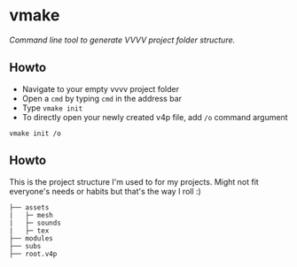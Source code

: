 vmake
=====

*Command line tool to generate VVVV project folder structure.*

Howto
----------

- Navigate to your empty vvvv project folder
- Open a `cmd` by typing `cmd` in the address bar
- Type `vmake init`
- To directly open your newly created v4p file, add `/o` command argument

```
vmake init /o
```

Howto
----------
This is the project structure I'm used to for my projects. Might not fit everyone's needs or habits but that's the way I roll :)

```
├── assets
|   ├─ mesh
|   ├─ sounds
|   ├─ tex
├── modules
├── subs
├── root.v4p
```

